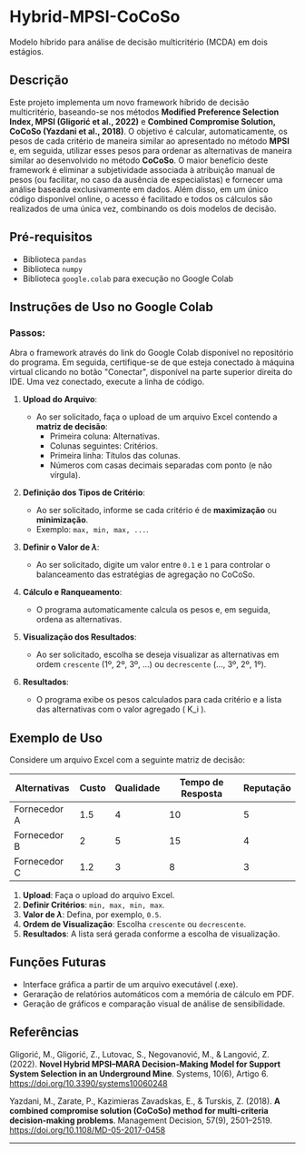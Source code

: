 # Hybrid-MPSI-CoCoSo
Modelo híbrido para análise de decisão multicritério (MCDA) em dois estágios.

## Descrição
Este projeto implementa um novo framework híbrido de decisão multicritério, baseando-se nos métodos **Modified Preference Selection Index, MPSI (Gligorić et al., 2022)** e **Combined Compromise Solution, CoCoSo (Yazdani et al., 2018)**. O objetivo é calcular, automaticamente, os pesos de cada critério de maneira similar ao apresentado no método **MPSI** e, em seguida, utilizar esses pesos para ordenar as alternativas de maneira similar ao desenvolvido no método **CoCoSo**.
O maior benefício deste framework é eliminar a subjetividade associada à atribuição manual de pesos (ou facilitar, no caso da ausência de especialistas) e fornecer uma análise baseada exclusivamente em dados. Além disso, em um único código disponível online, o acesso é facilitado e todos os cálculos são realizados de uma única vez, combinando os dois modelos de decisão.


## Pré-requisitos
- Biblioteca `pandas`
- Biblioteca `numpy`
- Biblioteca `google.colab` para execução no Google Colab


## Instruções de Uso no Google Colab

### Passos:

Abra o framework através do link do Google Colab disponível no repositório do programa. Em seguida, certifique-se de que esteja conectado à máquina virtual clicando no botão "Conectar", disponível na parte superior direita do IDE. Uma vez conectado, execute a linha de código.

1. **Upload do Arquivo**:
   - Ao ser solicitado, faça o upload de um arquivo Excel contendo a **matriz de decisão**:
     - Primeira coluna: Alternativas.
     - Colunas seguintes: Critérios.
     - Primeira linha: Títulos das colunas.
     - Números com casas decimais separadas com ponto (e não vírgula).

2. **Definição dos Tipos de Critério**:
   - Ao ser solicitado, informe se cada critério é de **maximização** ou **minimização**.
   - Exemplo: `max, min, max, ...`.

3. **Definir o Valor de $\lambda$**:
   - Ao ser solicitado, digite um valor entre `0.1` e `1` para controlar o balanceamento das estratégias de agregação no CoCoSo.

4. **Cálculo e Ranqueamento**:
   - O programa automaticamente calcula os pesos e, em seguida, ordena as alternativas.

5. **Visualização dos Resultados**:
   - Ao ser solicitado, escolha se deseja visualizar as alternativas em ordem `crescente` (1º, 2º, 3º, ...) ou `decrescente` (..., 3º, 2º, 1º).

6. **Resultados**:
   - O programa exibe os pesos calculados para cada critério e a lista das alternativas com o valor agregado \( K_i \).


## Exemplo de Uso
Considere um arquivo Excel com a seguinte matriz de decisão:

| Alternativas | Custo   | Qualidade | Tempo de Resposta | Reputação  |
|--------------|---------|-----------|-------------------|------------|
| Fornecedor A | 1.5     | 4         | 10                | 5          |
| Fornecedor B | 2       | 5         | 15                | 4          |
| Fornecedor C | 1.2     | 3         | 8                 | 3          |

1. **Upload**: Faça o upload do arquivo Excel.
2. **Definir Critérios**: `min, max, min, max`.
3. **Valor de $\lambda$**: Defina, por exemplo, `0.5`.
4. **Ordem de Visualização**: Escolha `crescente` ou `decrescente`.
5. **Resultados**: A lista será gerada conforme a escolha de visualização.


## Funções Futuras
- Interface gráfica a partir de um arquivo executável (.exe).
- Geraração de relatórios automáticos com a memória de cálculo em PDF.
- Geração de gráficos e comparação visual de análise de sensibilidade.


## Referências
Gligorić, M., Gligorić, Z., Lutovac, S., Negovanović, M., & Langović, Z. (2022). **Novel Hybrid MPSI–MARA Decision-Making Model for Support System Selection in an Underground Mine**. Systems, 10(6), Artigo 6. https://doi.org/10.3390/systems10060248

Yazdani, M., Zarate, P., Kazimieras Zavadskas, E., & Turskis, Z. (2018). **A combined compromise solution (CoCoSo) method for multi-criteria decision-making problems**. Management Decision, 57(9), 2501–2519. https://doi.org/10.1108/MD-05-2017-0458

---
